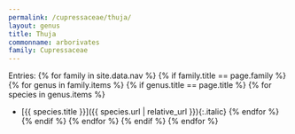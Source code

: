 ```yaml
---
permalink: /cupressaceae/thuja/
layout: genus
title: Thuja
commonname: arborivates
family: Cupressaceae
---
```


Entries:
{% for family in site.data.nav %}
{% if family.title == page.family %}
{% for genus in family.items %}
{% if genus.title == page.title %}
  {% for species in genus.items %}
  - [{{ species.title }}]({{ species.url | relative_url }}){:.italic}
  {% endfor %}
{% endif %}
{% endfor %}
{% endif %}
{% endfor %}

